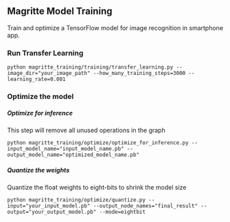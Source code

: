 ## Magritte Model Training

Train and optimize a TensorFlow model for image recognition in smartphone app.

### Run Transfer Learning
```
python magritte_training/training/transfer_learning.py --image_dir="your_image_path" --how_many_training_steps=3000 --learning_rate=0.001
```

### Optimize the model
##### Optimize for inference
This step will remove all unused operations in the graph
```
python magritte_training/optimize/optimize_for_inference.py --input_model_name="input_model_name.pb" --output_model_name="optimized_model_name.pb"
```

##### Quantize the weights
Quantize the float weights to eight-bits to shrink the model size
```
python magritte_training/optimize/quantize.py --input="your_input_model.pb" --output_node_names="final_result" --output="your_output_model.pb" --mode=eightbit
```